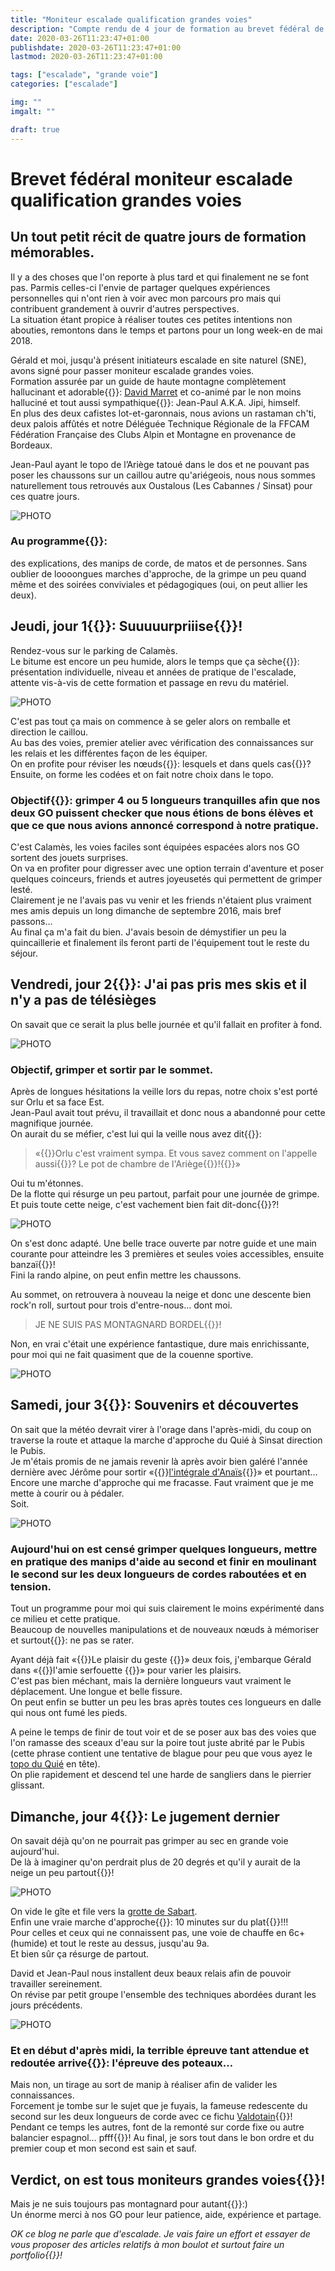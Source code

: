 ```yaml
---
title: "Moniteur escalade qualification grandes voies"
description: "Compte rendu de 4 jour de formation au brevet fédéral de moniteur escalade qualification grandes voies à la FFCAM"
date: 2020-03-26T11:23:47+01:00
publishdate: 2020-03-26T11:23:47+01:00
lastmod: 2020-03-26T11:23:47+01:00

tags: ["escalade", "grande voie"]
categories: ["escalade"]

img: ""
imgalt: ""

draft: true
---
```


# Brevet fédéral moniteur escalade qualification grandes voies

## Un tout petit récit de quatre jours de formation mémorables.

Il y a des choses que l'on reporte à plus tard et qui finalement ne se font pas. Parmis celles-ci l'envie de  partager quelques expériences personnelles qui n'ont rien à voir avec mon parcours pro mais qui contribuent grandement à ouvrir d'autres perspectives.  
La situation étant propice à réaliser toutes ces petites intentions non abouties, remontons dans le temps et partons pour un long week-en de mai 2018.

Gérald et moi, jusqu'à présent initiateurs escalade en site naturel (SNE), avons signé pour passer moniteur escalade grandes voies.  
Formation assurée par un guide de haute montagne complètement hallucinant et adorable{{<nbsp>}}: [David Marret]() et co-animé par le non moins halluciné et tout aussi sympathique{{<nbsp>}}: Jean-Paul A.K.A. Jipi, himself.  
En plus des deux cafistes lot-et-garonnais, nous avions un rastaman ch'ti, deux palois affûtés et notre Déléguée Technique Régionale de la FFCAM Fédération Française des Clubs Alpin et Montagne en provenance de Bordeaux.

Jean-Paul ayant le topo de l’Ariège tatoué dans le dos et ne pouvant pas poser les chaussons sur un caillou autre qu'ariégeois, nous nous sommes naturellement tous retrouvés aux Oustalous (Les Cabannes / Sinsat) pour ces quatre jours.

![PHOTO](/img/blog/moniteur-gv/pohto.jpg)

### Au programme{{<nbsp>}}:

des explications, des manips de corde, de matos et de personnes. Sans oublier de loooongues marches d'approche, de la grimpe un peu quand même et des soirées conviviales et pédagogiques (oui, on peut allier les deux).

## Jeudi, jour 1{{<nbsp>}}: Suuuuurpriiise{{<nbsp>}}!

Rendez-vous sur le parking de Calamès.  
Le bitume est encore un peu humide, alors le temps que ça sèche{{<nbsp>}}: présentation individuelle, niveau et années de pratique de l'escalade, attente vis-à-vis de cette formation et passage en revu du matériel.

![PHOTO](/img/blog/moniteur-gv/pohto.jpg)

C'est pas tout ça mais on commence à se geler alors on remballe et direction le caillou.  
Au bas des voies, premier atelier avec vérification des connaissances sur les relais et les différentes façon de les équiper.  
On en profite pour réviser les nœuds{{<nbsp>}}: lesquels et dans quels cas{{<nbsp>}}?  
Ensuite, on forme les codées et on fait notre choix dans le topo.

### Objectif{{<nbsp>}}: grimper 4 ou 5 longueurs tranquilles afin que nos deux GO puissent checker que nous étions de bons élèves et que ce que nous avions annoncé correspond à notre pratique.  

C'est Calamès, les voies faciles sont équipées espacées alors nos GO sortent des jouets surprises.  
On va en profiter pour digresser avec une option terrain d'aventure et poser quelques coinceurs, friends et autres joyeusetés qui permettent de grimper lesté.  
Clairement je ne l'avais pas vu venir et les friends n'étaient plus vraiment mes amis depuis un long dimanche de septembre 2016, mais bref passons…  
Au final ça m'a fait du bien. J'avais besoin de démystifier un peu la quincaillerie et finalement ils feront parti de l'équipement tout le reste du séjour.

## Vendredi, jour 2{{<nbsp>}}: J'ai pas pris mes skis et il n'y a pas de télésièges

On savait que ce serait la plus belle journée et qu'il fallait en profiter à fond.

![PHOTO](/img/blog/moniteur-gv/pohto.jpg)

### Objectif, grimper et sortir par le sommet.

Après de longues hésitations la veille lors du repas, notre choix s'est porté sur Orlu et sa face Est.  
Jean-Paul avait tout prévu, il travaillait et donc nous a abandonné pour cette magnifique journée.  
On aurait du se méfier, c'est lui qui la veille nous avez dit{{<nbsp>}}:

> «{{<nbsp>}}Orlu c'est vraiment sympa. Et vous savez comment on l'appelle aussi{{<nbsp>}}? Le pot de chambre de l'Ariège{{<nbsp>}}!{{<nbsp>}}»

Oui tu m'étonnes.  
De la flotte qui résurge un peu partout, parfait pour une journée de grimpe. Et puis toute cette neige, c'est vachement bien fait dit-donc{{<nbsp>}}?!

![PHOTO](/img/blog/moniteur-gv/pohto.jpg)

On s'est donc adapté. Une belle trace ouverte par notre guide et une main courante pour atteindre les 3 premières et seules voies accessibles, ensuite banzaï{{<nbsp>}}!  
Fini la rando alpine, on peut enfin mettre les chaussons.

Au sommet, on retrouvera à nouveau la neige et donc une descente bien rock'n roll, surtout pour trois d'entre-nous… dont moi.

> JE NE SUIS PAS MONTAGNARD BORDEL{{<nbsp>}}!

Non, en vrai c'était une expérience fantastique, dure mais enrichissante, pour moi qui ne fait quasiment que de la couenne sportive.

![PHOTO](/img/blog/moniteur-gv/pohto.jpg)

## Samedi, jour 3{{<nbsp>}}: Souvenirs et découvertes

On sait que la météo devrait virer à l'orage dans l'après-midi, du coup on traverse la route et attaque la marche d'approche du Quié à Sinsat direction le Pubis.  
Je m'étais promis de ne jamais revenir là après avoir bien galéré l'année dernière avec Jérôme pour sortir «{{<nbsp>}}[l'intégrale d'Anaïs](){{<nbsp>}}» et pourtant…  
Encore une marche d'approche qui me fracasse. Faut vraiment que je me mette à courir ou à pédaler.  
Soit.

![PHOTO](/img/blog/moniteur-gv/pohto.jpg)

### Aujourd'hui on est censé grimper quelques longueurs, mettre en pratique des manips d'aide au second et finir en moulinant le second sur les deux longueurs de cordes raboutées et en tension.

Tout un programme pour moi qui suis clairement le moins expérimenté dans ce milieu et cette pratique.  
Beaucoup de nouvelles manipulations et de nouveaux nœuds à mémoriser et surtout{{<nbsp>}}: ne pas se rater.  

Ayant déjà fait «{{<nbsp>}}Le plaisir du geste {{<nbsp>}}» deux fois, j'embarque Gérald dans «{{<nbsp>}}l'amie serfouette {{<nbsp>}}» pour varier les plaisirs.  
C'est pas bien méchant, mais la dernière longueurs vaut vraiment le déplacement. Une longue et belle fissure.  
On peut enfin se butter un peu les bras après toutes ces longueurs en dalle qui nous ont fumé les pieds.

A peine le temps de finir de tout voir et de se poser aux bas des voies que l'on ramasse des sceaux d'eau sur la poire tout juste abrité par le Pubis (cette phrase contient une tentative de blague pour peu que vous ayez le [topo du Quié]() en tête).  
On plie rapidement et descend tel une harde de sangliers dans le pierrier glissant.

## Dimanche, jour 4{{<nbsp>}}: Le jugement dernier

On savait déjà qu'on ne pourrait pas grimper au sec en grande voie aujourd'hui.  
De là à imaginer qu'on perdrait plus de 20 degrés et qu'il y aurait de la neige un peu partout{{<nbsp>}}!

![PHOTO](/img/blog/moniteur-gv/pohto.jpg)

On vide le gîte et file vers la [grotte de Sabart]().  
Enfin une vraie marche d'approche{{<nbsp>}}: 10 minutes sur du plat{{<nbsp>}}!!!  
Pour celles et ceux qui ne connaissent pas, une voie de chauffe en 6c+ (humide) et tout le reste au dessus, jusqu'au 9a.  
Et bien sûr ça résurge de partout.

David et Jean-Paul nous installent deux beaux relais afin de pouvoir travailler sereinement.  
On révise par petit groupe l'ensemble des techniques abordées durant les jours précédents.  

![PHOTO](/img/blog/moniteur-gv/pohto.jpg)

### Et en début d'après midi, la terrible épreuve tant attendue et redoutée arrive{{<nbsp>}}: l'épreuve des poteaux…

Mais non, un tirage au sort de manip à réaliser afin de valider les connaissances.  
Forcement je tombe sur le sujet que je fuyais, la fameuse redescente du second sur les deux longueurs de corde avec ce fichu [Valdotain](){{<nbsp>}}!  
Pendant ce temps les autres, font de la remonté sur corde fixe ou autre balancier espagnol… pfff{{<nbsp>}}!
Au final, je sors tout dans le bon ordre et du premier coup et mon second est sain et sauf.

## Verdict, on est tous moniteurs grandes voies{{<nbsp>}}!

Mais je ne suis toujours pas montagnard pour autant{{<nbsp>}}:)  
Un énorme merci à nos GO pour leur patience, aide, expérience et partage.

*OK ce blog ne parle que d'escalade. Je vais faire un effort et essayer de vous proposer des articles relatifs à mon boulot et surtout faire un portfolio{{<nbsp>}}!*